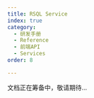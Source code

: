 ```yaml
---
title: RSQL Service
index: true
category:
  - 研发手册
  - Reference
  - 前端API
  - Services
order: 8

---
```


文档正在筹备中，敬请期待...